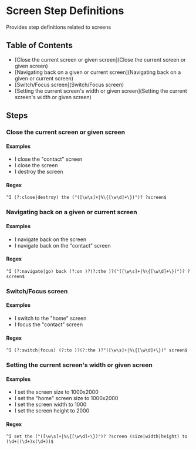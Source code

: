 # Screen Step Definitions

Provides step definitions related to screens



## Table of Contents

- [Close the current screen or given screen](Close the current screen or given screen)
- [Navigating back on a given or current screen](Navigating back on a given or current screen)
- [Switch/Focus screen](Switch/Focus screen)
- [Setting the current screen's width or given screen](Setting the current screen's width or given screen)

## Steps 



### Close the current screen or given screen

#### Examples

- I close the "contact" screen
- I close the screen
- I destroy the screen


#### Regex

```^I (?:close|destroy) the ("([\w\s]+|%\{[\w\d]+\})")? ?screen$```




### Navigating back on a given or current screen

#### Examples

- I navigate back on the screen
- I navigate back on the "contact" screen


#### Regex

```^I (?:navigate|go) back (?:on )?(?:the )?("([\w\s]+|%\{[\w\d]+\})")? ?screen$```




### Switch/Focus screen

#### Examples

- I switch to the "home" screen
- I focus the "contact" screen


#### Regex

```^I (?:switch|focus) (?:to )?(?:the )?"([\w\s]+|%\{[\w\d]+\})" screen$```




### Setting the current screen's width or given screen

#### Examples

- I set the screen size to 1000x2000
- I set the "home" screen size to 1000x2000
- I set the screen width to 1000
- I set the screen height to 2000


#### Regex

```^I set the ("([\w\s]+|%\{[\w\d]+\})")? ?screen (size|width|height) to (\d+|(\d+)x(\d+))$```


